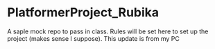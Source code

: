 # PlatformerProject_Rubika
A saple mock repo to pass in class. 
Rules will be set here to set up the project (makes sense I suppose).
This update is from my PC